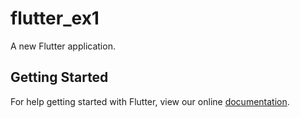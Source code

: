 # flutter_ex1

A new Flutter application.

## Getting Started

For help getting started with Flutter, view our online
[documentation](https://flutter.io/).
